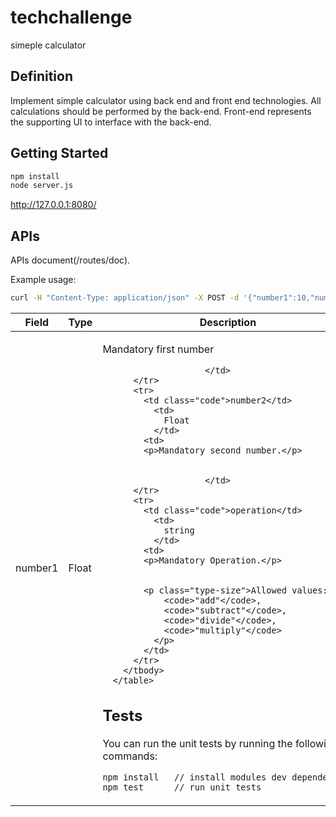 # techchallenge

simeple calculator

## Definition

Implement simple calculator using back end and front end technologies. All calculations should be performed by the back-end. Front-end represents the supporting UI to interface with the back-end.

## Getting Started
```bash
npm install
node server.js
```
http://127.0.0.1:8080/

## APIs

APIs document(/routes/doc).

Example usage:
```bash
curl -H "Content-Type: application/json" -X POST -d '{"number1":10,"number2":5,"operation":"add"}' http://127.0.0.1:8080/api/calculate
```

<table>
        <thead>
          <tr>
          <th style="width: 30%">Field</th>
            <th style="width: 10%">Type</th>
            <th style="width: 60%">Description</th>
          </tr>
        </thead>
        <tbody>
          <tr>
            <td class="code">number1</td>
              <td>
                Float
              </td>
            <td>
            <p>Mandatory first number</p>
            
            
                        </td>
          </tr>
          <tr>
            <td class="code">number2</td>
              <td>
                Float
              </td>
            <td>
            <p>Mandatory second number.</p>
            
            
                        </td>
          </tr>
          <tr>
            <td class="code">operation</td>
              <td>
                string
              </td>
            <td>
            <p>Mandatory Operation.</p>
            
            
            <p class="type-size">Allowed values:
                <code>"add"</code>, 
                <code>"subtract"</code>, 
                <code>"divide"</code>, 
                <code>"multiply"</code>
              </p>
            </td>
          </tr>
        </tbody>
      </table>

## Tests

You can run the unit tests by running the following commands:

```bash
npm install   // install modules dev dependencies
npm test      // run unit tests
```